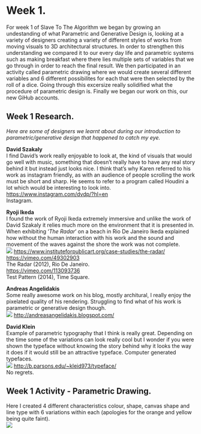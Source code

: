 # Week 1.
For week 1 of Slave To The Algorithm we began by growing an undestanding of what Parametric and Generative Design is, looking at a variety of designers creating a variety of different styles of works from moving visuals to 3D architectural structures. In order to strengthen this understanding we compared it to our every day life and parametric systems such as making breakfast where there lies multiple sets of variables that we go through in order to reach the final result. We then participated in an activity called parametric drawing where we would create several different variables and 6 different possibilites for each that were then selected by the roll of a dice. Going through this excersize really solidified what the procedure of parametric design is. Finally we began our work on this, our new GiHub accounts. 
## Week 1 Research. 
*Here are some of designers we learnt about during our introduction to parametric/generative design that happened to catch my eye.*<br/>

**David Szakaly**<br/>
I find David’s work really enjoyable to look at, the kind of visuals that would go well with music, something that doesn’t really have to have any real story behind it but instead just looks nice. I think that’s why Karen referred to his work as instagram friendly, as with an audience of people scrolling the work must be short and sharp. He seems to refer to a program called Houdini a lot which would be interesting to look into.<br/>
https://www.instagram.com/dvdp/?hl=en<br/>
Instagram.<br/>

**Ryoji Ikeda**<br/>
I found the work of Ryoji Ikeda extremely immersive and unlike the work of David Szakaly it relies much more on the environment that it is presented in. When exhibiting ‘*The Radar*’ on a beach in Rio De Janeiro Ikeda explained how without the human interaction with his work and the sound and movement of the waves against the shore the work was not complete.<br/>
<img src=https://github.com/V1NNYB4RT3L5/Slave-To-The-Algorithm-/blob/master/Week%201/radar%20rio.jpg>
https://www.instituteforpublicart.org/case-studies/the-radar/<br/>
https://vimeo.com/49302903<br/>
The Radar (2012), Rio De Janeiro.<br/>
https://vimeo.com/113093736<br/>
Test Pattern (2014), Time Square.<br/>

**Andreas Angelidakis**<br/>
Some really awesome work on his blog, mostly architural, I really enjoy the pixelated quality of his rendering. Struggling to find what of his work is parametric or generative design though.<br/>
<img src=https://github.com/V1NNYB4RT3L5/Slave-To-The-Algorithm-/blob/master/Week%201/Andreas9.jpg>
http://andreasangelidakis.blogspot.com/<br/>

**David Klein**<br/>
Example of parametric typography that I think is really great. Depending on the time some of the variations can look really cool but I wonder if you were shown the typeface without knowing the story behind why it looks the way it does if it would still be an attractive typeface. Computer generated typefaces.<br/>
<img src=https://github.com/V1NNYB4RT3L5/Slave-To-The-Algorithm-/blob/master/Week%201/no%20regrets%20.png>
http://b.parsons.edu/~kleid973/typeface/<br/>
No regrets.<br/>
## Week 1 Activity - Parametric Drawing.  
Here I created 4 different characteristics colour, shape, canvas shape and line type with 6 variations within each (apologies for the orange and yellow being quite faint).<br/>
<img src=https://github.com/V1NNYB4RT3L5/Slave-To-The-Algorithm-/blob/master/Week%201/Week%201%20activity.jpg>
